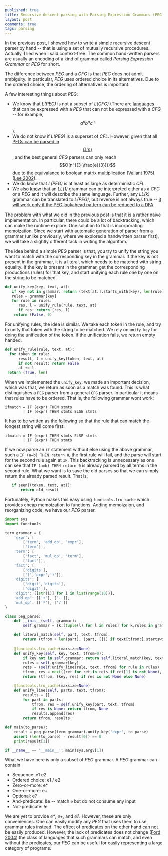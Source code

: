 ```yaml
---
published: true
title: Recursive descent parsing with Parsing Expression Grammars (PEG)
layout: post
comments: true
tags: parsing
---
```


In the [previous](/2018/09/05/top-down-parsing/) post, I showed how to write a simple recursive descent parser by hand -- that is using a set of mutually recursive procedures. Actually, I lied when I said context-free. The common hand-written parsers are usually an encoding of a kind of grammar called _Parsing Expression Grammar_ or _PEG_ for short.

The difference between _PEG_ and a _CFG_ is that _PEG_ does not admit ambiguity. In particular, _PEG_ uses ordered choice in its alternatives. Due to the ordered choice, the ordering of alternatives is important.

A few interesting things about _PEG_:
* We know that _L(PEG)_ is not a subset of _L(CFG)_ (There are [languages](https://stackoverflow.com/a/46743864/1420407) that can be expressed with a _PEG_ that can not be expressed with a _CFG_ -- for example, $$a^nb^nc^n$$).
* We do not know if _L(PEG)_ is a superset of _CFL_. However, given that all [PEGs can be parsed in $$O(n)$$](https://en.wikipedia.org/wiki/Parsing_expression_grammar), and the best general _CFG_ parsers can only reach $$O(n^{(3-\frac{e}{3})})$$ due to the equivalance to boolean matrix multiplication ([Valiant 1975](/references#valiant1975general))([Lee 2002](/references#lee2002fast)). 
* We do know that _L(PEG)_ is at least as large as deterministic _CFL_.
* We also [know](https://arxiv.org/pdf/1304.3177.pdf) that an _LL(1)_ grammar can be interpreted either as a _CFG_ or a _PEG_ and it will describe the same language. Further, any _LL(k)_ grammar can be translated to _L(PEG)_, but reverse is not always true -- [it will work only if the PEG lookahead pattern can be reduced to a DFA](https://stackoverflow.com/a/46743864/1420407).

The problem with what we did in the previous post is that it is a rather naive implementation. In particular, there could be a lot of backtracking, which can make the runtime explore. One solution to that is incorporating memoization. Since we start with automatic generation of parser from a grammar (unlike previously, where we explored a handwritten parser first), we will take a slightly different tack in writing the algorithm.

The idea behind a simple _PEG_ parser is that, you try to unify the string you want to match with the corresponding key in the grammar. If the key is not present in the grammar, it is a literal, which needs to be matched with string equality.
If the key is present in the grammar, get the corresponding productions (rules) for that key,  and start unifying each rule one by one on the string to be matched.

```python
def unify_key(key, text, at):
   if key not in grammar: return (text[at:].starts_with(key), len(rule))
   rules = grammar[key]
   for rule in rules:
      res, l = unify_rule(rule, text, at)
      if res: return (res, l)
    return (False, 0)
```
For unifying rules, the idea is similar. We take each token in the rule, and try to unify that token with the string to be matched. We rely on `unify_key` for doing the unification of the token. if the unification fails, we return empty handed.
```python
def unify_rule(rule, text, at):
  for token in rule:
      result, l = unify_key(token, text, at)
      if not result: return False
      at += l
 return (True, len)
 ```
When we implemented the `unify_key`, we made an important decision, which was that, we return as soon as a match was found. This is what distinguishes a `PEG` parser from a general `CFG` parser. In particular it means that rules have to be ordered.
That is, the following grammar wont work:

```ebnf
ifmatch = IF (expr) THEN stmts
        | IF (expr) THEN stmts ELSE stmts
```
It has to be written as the following so that the rule that can match the longest string will come first. 
```ebnf
ifmatch = IF (expr) THEN stmts ELSE stmts
        | IF (expr) THEN stmts
```
<!-- It is also at this place that we have the big question. Are there two rules such that given two strings, such that the order of strings by longest match is different depending on the rule chosen? If no such conflicting orders can be found given any two rules, then _PEG_s are a superset of _CFG_. On the other hand, if there exist such a pair, then _CFG_s are not a strict subset of _PEG_s.-->
If we now parse an `if` statement without else using the above grammar, such a `IF (a=b) THEN return 0`, the first rule will fail, and the parse will start for the second rule again at `IF`. This backtracking is unnecessary as one can see that `IF (a=b) THEN return 0` is already parserd by all terms in the second rule. What we want is to save the old parses so that we can simply return the already parsed result. That is,
```python
   if seen((token, text, at)):
       return old_result
```
Fortunately, Python makes this easy using `functools.lru_cache` which provides cheap memoization to functions. Adding memoizaion, and reorganizing code, we have our _PEG_ parser.

```python
import sys
import functools

term_grammar = {
    'expr': [
        ['term', 'add_op', 'expr'],
        ['term']],
    'term': [
        ['fact', 'mul_op', 'term'],
        ['fact']],
    'fact': [
        ['digits'],
        ['(','expr',')']],
    'digits': [
        ['digit','digits'],
        ['digit']],
    'digit': [[str(i)] for i in list(range(10))],
    'add_op': [['+'], ['-']],
    'mul_op': [['*'], ['/']]
}

class peg_parse:
    def __init__(self, grammar):
        self.grammar = {k:[tuple(l) for l in rules] for k,rules in grammar.items()}

    def literal_match(self, part, text, tfrom):
        return (tfrom + len(part), (part, [])) if text[tfrom:].startswith(part) else (tfrom, None)

    @functools.lru_cache(maxsize=None)
    def unify_key(self, key, text, tfrom=0):
        if key not in self.grammar: return self.literal_match(key, text, tfrom)
        rules = self.grammar[key]
        rets = (self.unify_line(rule, text, tfrom) for rule in rules)
        tfrom, res = next((ret for ret in rets if ret[1] is not None), (tfrom, None))
        return (tfrom, (key, res) if res is not None else None)

    @functools.lru_cache(maxsize=None)
    def unify_line(self, parts, text, tfrom):
        results = []
        for part in parts:
            tfrom, res = self.unify_key(part, text, tfrom)
            if res is None: return tfrom, None
            results.append(res)
        return tfrom, results

def main(to_parse):
    result = peg_parse(term_grammar).unify_key('expr', to_parse)
    assert (len(to_parse) - result[0]) == 0
    print(result[1])

if __name__ == '__main__': main(sys.argv[1])
```

What we have here is only a subset of _PEG_ grammar. A _PEG_ grammar can contain

* Sequence: e1 e2
* Ordered choice: e1 / e2
* Zero-or-more: e*
* One-or-more: e+
* Optional: e?
* And-predicate: &e -- match `e` but do not consume any input
* Not-predicate: !e

We are yet to provide _e*_, _e+_, and _e?_. However, these are only conveniences. One can easily modify any _PEG_ that uses them to use grammar rules instead. The effect of predicates on the other hand can not be easily produced.  However, the lack of predicates does not change ([Ford 2004](https://pdos.csail.mit.edu/~baford/packrat/popl04/peg-popl04.pdf)) the class of languages that such grammars can match, and even without the predicates, our _PEG_ can be useful for easily representing a large category of programs.
